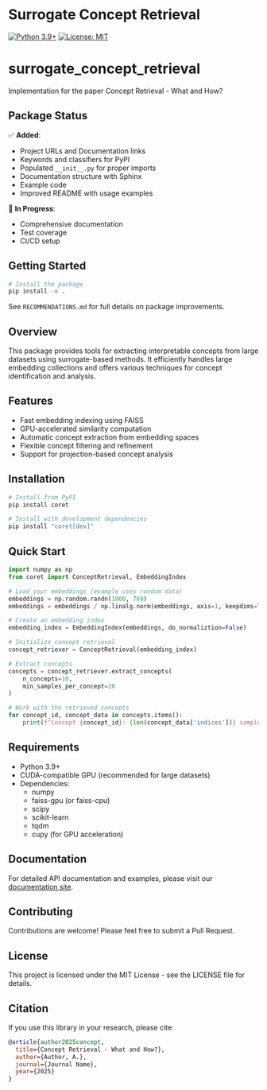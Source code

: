 # Surrogate Concept Retrieval

[![Python 3.9+](https://img.shields.io/badge/python-3.9+-blue.svg)](https://www.python.org/downloads/)
[![License: MIT](https://img.shields.io/badge/License-MIT-yellow.svg)](https://opensource.org/licenses/MIT)

# surrogate_concept_retrieval
Implementation for the paper Concept Retrieval - What and How?

## Package Status

✅ **Added**:
- Project URLs and Documentation links
- Keywords and classifiers for PyPI
- Populated `__init__.py` for proper imports
- Documentation structure with Sphinx
- Example code
- Improved README with usage examples

🔄 **In Progress**:
- Comprehensive documentation
- Test coverage
- CI/CD setup

## Getting Started

```bash
# Install the package
pip install -e .
```

See `RECOMMENDATIONS.md` for full details on package improvements.

## Overview

This package provides tools for extracting interpretable concepts from large datasets using surrogate-based methods. It efficiently handles large embedding collections and offers various techniques for concept identification and analysis.

## Features

- Fast embedding indexing using FAISS
- GPU-accelerated similarity computation
- Automatic concept extraction from embedding spaces
- Flexible concept filtering and refinement
- Support for projection-based concept analysis

## Installation

```bash
# Install from PyPI
pip install coret

# Install with development dependencies
pip install "coret[dev]"
```

## Quick Start

```python
import numpy as np
from coret import ConceptRetrieval, EmbeddingIndex

# Load your embeddings (example uses random data)
embeddings = np.random.randn(1000, 768)
embeddings = embeddings / np.linalg.norm(embeddings, axis=1, keepdims=True)

# Create an embedding index
embedding_index = EmbeddingIndex(embeddings, do_normaliztion=False)

# Initialize concept retrieval
concept_retriever = ConceptRetrieval(embedding_index)

# Extract concepts
concepts = concept_retriever.extract_concepts(
    n_concepts=10,
    min_samples_per_concept=20
)

# Work with the retrieved concepts
for concept_id, concept_data in concepts.items():
    print(f"Concept {concept_id}: {len(concept_data['indices'])} samples")
```

## Requirements

- Python 3.9+
- CUDA-compatible GPU (recommended for large datasets)
- Dependencies:
  - numpy
  - faiss-gpu (or faiss-cpu)
  - scipy
  - scikit-learn
  - tqdm
  - cupy (for GPU acceleration)

## Documentation

For detailed API documentation and examples, please visit our [documentation site](https://github.com/Onr/surrogate_concept_retrieval/docs).

## Contributing

Contributions are welcome! Please feel free to submit a Pull Request.

## License

This project is licensed under the MIT License - see the LICENSE file for details.

## Citation

If you use this library in your research, please cite:

```bibtex
@article{author2025concept,
  title={Concept Retrieval - What and How?},
  author={Author, A.},
  journal={Journal Name},
  year={2025}
}
```


